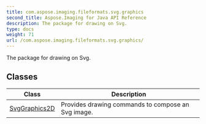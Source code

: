 ```yaml
---
title: com.aspose.imaging.fileformats.svg.graphics
second_title: Aspose.Imaging for Java API Reference
description: The package for drawing on Svg.
type: docs
weight: 71
url: /com.aspose.imaging.fileformats.svg.graphics/
---
```


The package for drawing on Svg.


## Classes

| Class | Description |
| --- | --- |
| [SvgGraphics2D](../com.aspose.imaging.fileformats.svg.graphics/svggraphics2d) | Provides drawing commands to compose an Svg image. |
